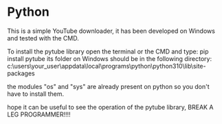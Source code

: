 # Python

This is a simple YouTube downloader, it has been developed on Windows and tested with the CMD.

To install the pytube library open the terminal or the CMD and type: pip install pytube
its folder on Windows should be in the following directory:    c:\users\your_user\appdata\local\programs\python\python310\lib\site-packages 

the modules "os" and "sys" are already present on python so you don't have to install them.



hope it can be useful to see the operation of the pytube library, BREAK A LEG PROGRAMMER!!!!
